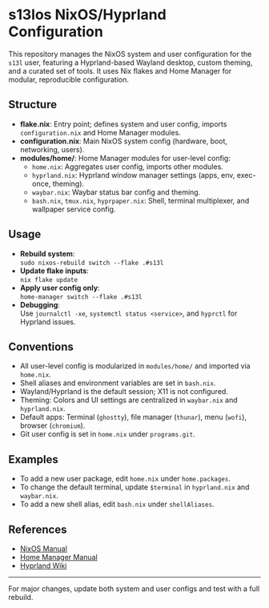 # s13los NixOS/Hyprland Configuration

This repository manages the NixOS system and user configuration for the `s13l` user, featuring a Hyprland-based Wayland desktop, custom theming, and a curated set of tools. It uses Nix flakes and Home Manager for modular, reproducible configuration.

## Structure

- **flake.nix**: Entry point; defines system and user config, imports `configuration.nix` and Home Manager modules.
- **configuration.nix**: Main NixOS system config (hardware, boot, networking, users).
- **modules/home/**: Home Manager modules for user-level config:
  - `home.nix`: Aggregates user config, imports other modules.
  - `hyprland.nix`: Hyprland window manager settings (apps, env, exec-once, theming).
  - `waybar.nix`: Waybar status bar config and theming.
  - `bash.nix`, `tmux.nix`, `hyprpaper.nix`: Shell, terminal multiplexer, and wallpaper service config.

## Usage

- **Rebuild system**:  
  `sudo nixos-rebuild switch --flake .#s13l`
- **Update flake inputs**:  
  `nix flake update`
- **Apply user config only**:  
  `home-manager switch --flake .#s13l`
- **Debugging**:  
  Use `journalctl -xe`, `systemctl status <service>`, and `hyprctl` for Hyprland issues.

## Conventions

- All user-level config is modularized in `modules/home/` and imported via `home.nix`.
- Shell aliases and environment variables are set in `bash.nix`.
- Wayland/Hyprland is the default session; X11 is not configured.
- Theming: Colors and UI settings are centralized in `waybar.nix` and `hyprland.nix`.
- Default apps: Terminal (`ghostty`), file manager (`thunar`), menu (`wofi`), browser (`chromium`).
- Git user config is set in `home.nix` under `programs.git`.

## Examples

- To add a new user package, edit `home.nix` under `home.packages`.
- To change the default terminal, update `$terminal` in `hyprland.nix` and `waybar.nix`.
- To add a new shell alias, edit `bash.nix` under `shellAliases`.

## References

- [NixOS Manual](https://nixos.org/manual/nixos/stable/)
- [Home Manager Manual](https://nix-community.github.io/home-manager/)
- [Hyprland Wiki](https://wiki.hyprland.org/)

---
For major changes, update both system and user configs and test with a full rebuild.
